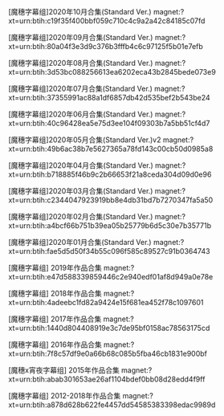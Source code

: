 [魔穗字幕组]2020年10月合集(Standard Ver.) 
magnet:?xt=urn:btih:c19f35f400bbf059c710c4c9a2a42c84185c07fd

[魔穗字幕组]2020年09月合集(Standard Ver.) 
magnet:?xt=urn:btih:80a04f3e3d9c376b3fffb4c6c97125f5b01e7efb

[魔穗字幕组]2020年08月合集(Standard Ver.) 
magnet:?xt=urn:btih:3d53bc088256613ea6202eca43b2845bede073e9

[魔穗字幕组]2020年07月合集(Standard Ver.) 
magnet:?xt=urn:btih:37355991ac88a1df6857db42d535bef2b543be24

[魔穗字幕组]2020年06月合集(Standard Ver.) 
magnet:?xt=urn:btih:40c96428ea5e75d3ee104f09303b7a5bb51cf4d7

[魔穗字幕组]2020年05月合集(Standard Ver.)v2 
magnet:?xt=urn:btih:49b6ac38b7e5627365a78fd143c00cb50d0985a8

[魔穗字幕组]2020年04月合集(Standard Ver.) 
magnet:?xt=urn:btih:b718885f46b9c2b66653f21a8ceda304d09d0e96

[魔穗字幕组]2020年03月合集(Standard Ver.) 
magnet:?xt=urn:btih:c2344047923919bb8e4db31bd7b7270347fa5a50

[魔穗字幕组]2020年02月合集(Standard Ver.) 
magnet:?xt=urn:btih:a4bcf66b751b39ea05b25779b6d5c30e7b35771b

[魔穗字幕组]2020年01月合集(Standard Ver.) 
magnet:?xt=urn:btih:fae5d5d50f34b55c096f585c89527c91b0364743

[魔穗字幕组] 2019年作品合集 
magnet:?xt=urn:btih:e47d588339859446c2e940edf01af8d949a0e78e

[魔穗字幕组] 2018年作品合集 
magnet:?xt=urn:btih:4adeebc1fd82a9424e15f681ea452f78c1097601

[魔穗字幕组] 2017年作品合集 
magnet:?xt=urn:btih:1440d804408919e3c7de95bf0158ac78563175cd

[魔穗字幕组] 2016年作品合集 
magnet:?xt=urn:btih:7f8c57df9e0a66b68c085b5fba46cb1831e900bf

[魔穗x宵夜字幕组] 2015年作品合集 
magnet:?xt=urn:btih:abab301653ae26af1104bdef0bb08d28edd4f9ff

[魔穗字幕组] 2012-2018年作品合集 
magnet:?xt=urn:btih:a878d628b622fe4457dd54585383398edac9989d
